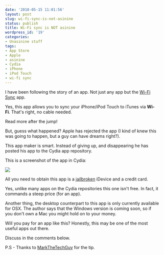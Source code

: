 ```yaml
---
date: '2010-05-15 11:01:56'
layout: post
slug: wi-fi-sync-is-not-asinine
status: publish
title: Wi-Fi sync is NOT asinine
wordpress_id: '19'
categories:
- Unasinine stuff
tags:
- App Store
- Apple
- asinine
- Cydia
- iPhone
- iPod Touch
- wi-fi sync
---
```


I have been following the story of an app. Not just any app but the [Wi-Fi Sync](http://getwifisync.com/) app.

Yes, this app allows you to sync your iPhone/iPod Touch to iTunes via **Wi-Fi**. That's right, no cable needed.

Read more after the jump!



But, guess what happened? Apple has rejected the app (I kind of knew this was going to happen, but a guy can have dreams right?).

This app maker is smart. Instead of giving up, and disappearing he has posted his app to the Cydia app repository.

This is a screenshot of the app in Cydia:


[![](http://asininetech.com/wp-content/uploads/2010/05/Mobile-Photo-2010-05-15-11-46-52-AM.jpg)](http://asininetech.com/wp-content/uploads/2010/05/Mobile-Photo-2010-05-15-11-46-52-AM.jpg)




All you need to obtain this app is a [jailbroken](http://spiritjb.com/) iDevice and a credit card.




Yes, unlike many apps on the Cydia repositories this one isn't free. In fact, it commands a steep price (for an app).




Another thing, the desktop counterpart to this app is only currently  available for OSX. The author says that the Windows version is coming  soon, so if you don't own a Mac you might hold on to your money.




Will you pay for an app like this? Honestly, this may be one of the most useful apps out there.




Discuss in the comments below.




P.S - Thanks to [MarkTheTechGuy](http://www.youtube.com/user/MarkTheTechGuy) for the tip.
